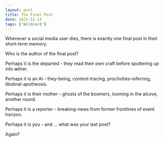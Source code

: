 ```yaml
---
layout: post
title: The Final Post
date: 2021-12-13
tags: ['Wildcard']
---
```

Whenever a social media user dies, there is exactly one final post in their short-term memory.

Who is the author of the final post?
<!--x-->

Perhaps it is the departed - they read their own craft before sputtering up into æther.

Perhaps it is an AI - they-being, content-tracing, proclivities-inferring, libidinal-apotheosis.

Perhaps it is their mother - ghosts of the boomers, looming in the alcove, another round.

Perhaps it is a reporter - breaking-news from former frontlines of event horizon.

Perhaps it is you - and ... what was your last post?

Again?